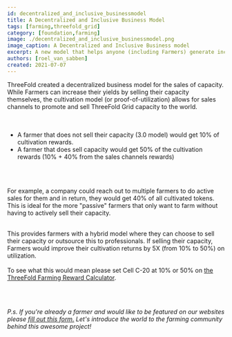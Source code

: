 ```yaml
---
id: decentralized_and_inclusive_businessmodel
title: A Decentralized and Inclusive Business Model
tags: [farming,threefold_grid]
category: [foundation,farming]
image: ./decentralized_and_inclusive_businessmodel.png
image_caption: A Decentralized and Inclusive Business model
excerpt: A new model that helps anyone (including Farmers) generate income by selling capacity. 
authors: [roel_van_sabben]
created: 2021-07-07
---
```



ThreeFold created a decentralized business model for the sales of capacity. While Farmers can increase their yields by selling their capacity themselves, the cultivation model (or proof-of-utilization) allows for sales channels to promote and sell ThreeFold Grid capacity to the world.  
<br/>
<br/>

- A farmer that does not sell their capacity (3.0 model) would get 10% of cultivation rewards.
- A farmer that does sell capacity would get 50% of the cultivation rewards (10% + 40% from the sales channels rewards)
<br/>
<br/>

For example, a company could reach out to multiple farmers to do active sales for them and in return, they would get 40% of all cultivated tokens. This is ideal for the more "passive" farmers that only want to farm without having to actively sell their capacity.
<br/>
<br/>

This provides farmers with a hybrid model where they can choose to sell their capacity or outsource this to professionals. If selling their capacity, Farmers would improve their cultivation returns by 5X (from 10% to 50%) on utilization. 
<br/>
<br/>
To see what this would mean please set Cell C-20 at 10% or 50% on [the ThreeFold Farming Reward Calculator](https://wiki.threefold.io/#/threefold__farming_calculator).

<br/>
<br/>

_P.s. If you're already a farmer and would like to be featured on our websites please [fill out this form.](https://forms.gle/cW6uFUhkohSw81KT6) Let's introduce the world to the farming community behind this awesome project!_
